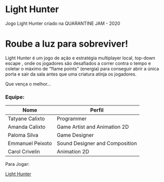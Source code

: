 # Light Hunter
Jogo Light Hunter criado na QUARANTINE JAM - 2020
<h1> Roube a luz para sobreviver!</h1>

<p>Light Hunter é um jogo de ação e estratégia multiplayer local,  top-down escape , onde os jogadores são desafiados a correr contra o tempo e coletar o máximo de "flame points" (energia) para conseguir abrir a única porta e sair da sala antes que uma criatura  atinja os jogadores.</p>

<p>Que vença o melhor...</p>

### Equipe: 
|Nome|Perfil|
| -------- | -------- |
|Tatyane Calixto |Programmer|
|Amanda Calixto |Game Artist and Animation 2D|
|Paloma Silva |Game Designer|
|Emmanuel Peixoto |Sound Designer and Composition|
|Carol Crivelin |Animation 2D|
<p> Para Jogar: </p>
<a href="https://tatycalixto.itch.io/light-hunter"> Light Hunter </a>
